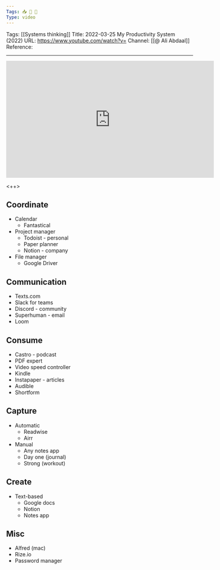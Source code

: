 ```yaml
---
Tags: 📥 🎥 🔴
Type: video
---
```


Tags: [[Systems thinking]]
Title: 2022-03-25 My Productivity System (2022)
URL: https://www.youtube.com/watch?v=
Channel: [[@ Ali Abdaal]]
Reference: 

---

<center>
	<iframe width="560" height="315" src="https://www.youtube.com/embed/tQSKyvjsUuI" frameborder="0" allow="accelerometer; autoplay; encrypted-media; gyroscope; picture-in-picture" allow-fullscreen></iframe>
</center>

<++>

## Coordinate

- Calendar
	- Fantastical
- Project manager
	- Todoist - personal
	- Paper planner
	- Notion - company
- File manager
	- Google Driver

## Communication

- Texts.com
- Slack for teams
- Discord - community
- Superhuman - email
- Loom

## Consume

- Castro - podcast
- PDF expert
- Video speed controller
- Kindle
- Instapaper - articles
- Audible
- Shortform

## Capture

- Automatic
	- Readwise
	- Airr
- Manual
	- Any notes app
	- Day one (journal)
	- Strong (workout)

## Create

- Text-based
	- Google docs
	- Notion
	- Notes app


## Misc

- Alfred (mac)
- Rize.io
- Password manager
